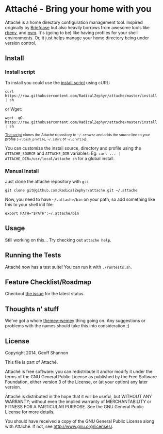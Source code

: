 Attaché - Bring your home with you
==================================

Attaché is a home directory configuration management tool. Inspired
originally by [Briefcase] but also heavily borrows from awesome tools
like [rbenv], and [nvm]. It's (going to be) like having profiles for
your shell environments. Or, it just helps manage your home directory
being under version control.

[Briefcase]: https://github.com/jim/briefcase
[rbenv]: https://github.com/sstephenson/rbenv
[nvm]: https://github.com/creationix/nvm


Install
-------

### Install script

To install you could use the [install script] using cURL:

    curl https://raw.githubusercontent.com/RadicalZephyr/attache/master/install.sh | sh

or Wget:

    wget -qO- https://raw.githubusercontent.com/RadicalZephyr/attache/master/install.sh | sh

<sub>[The script][install script] clones the Attaché repository to
`~/.attache` and adds the source line to your profile
(`~/.bash_profile`, `~/.zshrc` or `~/.profile`).</sub>

You can customize the install source, directory and profile using the
`ATTACHE_SOURCE` and `ATTACHE_DIR` variables: Eg:
`curl ... | ATTACHE_DIR=/usr/local/attache sh` for a global install.


[install script]: https://raw.githubusercontent.com/RadicalZephyr/attache/master/install.sh

### Manual Install

Just clone the attache repository with `git`.

    git clone git@github.com:RadicalZephyr/attache.git ~/.attache

Now, you need to have `~/.attache/bin` on your path, so add something
like this to your shell init file:

    export PATH="$PATH":~/.attache/bin

Usage
-----

Still working on this... Try checking out `attache help`.

Running the Tests
-----------------

Attaché now has a test suite! You can run it with `./runtests.sh`.

Feature Checklist/Roadmap
-------------------------

Checkout
[the issue](https://github.com/RadicalZephyr/attache/issues/12) for
the latest status.


Thoughts n' stuff
-----------------

We've got a whole [themey-wemey] thing going on. Any suggestions or
problems with the names should take this into consideration ;)

[themey-wemey]: http://www.zephyrizing.net/images/timey-wimey.gif


License
-------

Copyright 2014, Geoff Shannon

This file is part of Attaché.

Attaché is free software: you can redistribute it and/or modify it
under the terms of the GNU General Public License as published by
the Free Software Foundation, either version 3 of the License, or
(at your option) any later version.

Attaché is distributed in the hope that it will be useful, but
WITHOUT ANY WARRANTY; without even the implied warranty of
MERCHANTABILITY or FITNESS FOR A PARTICULAR PURPOSE.  See the GNU
General Public License for more details.

You should have received a copy of the GNU General Public License
along with Attaché. If not, see <http://www.gnu.org/licenses/>.
